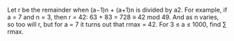 
Let r be the remainder when (a&#8722;1)n + (a+1)n is divided by a2.
For example, if a = 7 and n = 3, then r = 42: 63 + 83 = 728 &#8801; 42 mod 49. And as n varies, so too will r, but for a = 7 it turns out that rmax = 42.
For 3 &#8804; a &#8804; 1000, find &#8721; rmax.
